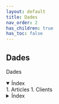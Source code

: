 ```yaml
---
layout: default
title: Dades
nav_order: 2
has_children: true
has_toc: false
---
```



## Dades

Dades


<details open markdown="block">
  <summary>
    Índex
  </summary>
1. Articles
1. Clients
</details>

<details markdown="block">
  <summary>
    Índex
  </summary>
1. Articles
1. Clients
</details>
